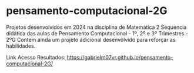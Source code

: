 # pensamento-computacional-2G
Projetos desenvolvidos em 2024 na disciplina de Matemática 2
Sequencia didática das aulas de Pensamento Computacional - 1º, 2º e 3º Trimestres - 2ºG Contem ainda um projeto adicional desenvolvido para reforçar as habilidades.

Link Acesso Resultados: https://gabrielm07vr.github.io/pensamento-computacional-2G/
